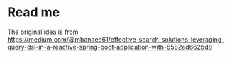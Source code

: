 # Read me

The original idea is from  
https://medium.com/@mbanaee61/effective-search-solutions-leveraging-query-dsl-in-a-reactive-spring-boot-application-with-6582ed662bd8


